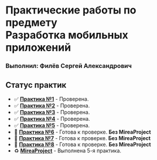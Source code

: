 <h1>Практические работы по предмету<br>
Разработка мобильных приложений</h1>
<h3>Выполнил: Филёв Сергей Александрович</h3>

## Статус практик

- ✅ <a href="https://github.com/Wolfred32/MobileMirea/tree/main/Lesson1">**Практика №1**</a> - Проверена.
- ✅ <a href="https://github.com/Wolfred32/MobileMirea/tree/main/Lesson2">**Практика №2**</a> - Проверена.
- ✅ <a href="https://github.com/Wolfred32/MobileMirea/tree/main/Lesson3">**Практика №3**</a> - Проверена.
- ✅ <a href="https://github.com/Wolfred32/MobileMirea/tree/main/Lesson4">**Практика №4**</a> - Проверена.
- ✅ <a href="https://github.com/Wolfred32/MobileMirea/tree/main/Lesson5">**Практика №5**</a> - Проверена.
- 🔄 <a href="https://github.com/Wolfred32/MobileMirea/tree/main/Lesson6">**Практика №6**</a> - Готова к проверке. **Без MireaProject**
- 🔄 <a href="https://github.com/Wolfred32/MobileMirea/tree/main/Lesson7">**Практика №7**</a> - Готова к проверке. **Без MireaProject**
- 🔄 <a href="https://github.com/Wolfred32/MobileMirea/tree/main/Lesson8">**Практика №8**</a> - Готова к проверке. **Без MireaProject**
- ♻️ <a href="https://github.com/Wolfred32/MobileMirea/tree/main/MireaProject">**MireaProject**</a> - Выполнена 5-я практика.
